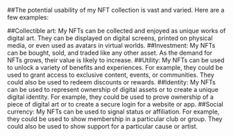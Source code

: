 ##The potential usability of my NFT collection is vast and varied. Here are a few examples:

##Collectible art: My NFTs can be collected and enjoyed as unique works of digital art. They can be displayed on digital screens, printed on physical media, or even used as avatars in virtual worlds.
##Investment: My NFTs can be bought, sold, and traded like any other asset. As the demand for NFTs grows, their value is likely to increase.
##Utility: My NFTs can be used to unlock a variety of benefits and experiences. For example, they could be used to grant access to exclusive content, events, or communities. They could also be used to redeem discounts or rewards.
##Identity: My NFTs can be used to represent ownership of digital assets or to create a unique digital identity. For example, they could be used to prove ownership of a piece of digital art or to create a secure login for a website or app.
##Social currency: My NFTs can be used to signal status or affiliation. For example, they could be used to show membership in a particular club or group. They could also be used to show support for a particular cause or artist.

